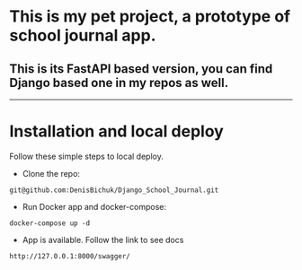 # This is my pet project, a prototype of school journal app.
## This is its FastAPI based version, you can find Django based one in my repos as well.

---
# Installation and local deploy
Follow these simple steps to local deploy.
* Clone the repo:
```
git@github.com:DenisBichuk/Django_School_Journal.git
```
* Run Docker app and docker-compose:
```
docker-compose up -d
```

* App is available. Follow the link to see docs
```
http://127.0.0.1:8000/swagger/
```
